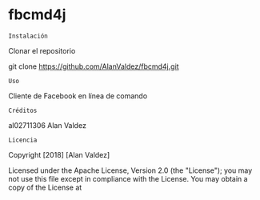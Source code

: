 # fbcmd4j

	Instalación 
  Clonar el repositorio

  git clone https://github.com/AlanValdez/fbcmd4j.git

	Uso 
  
  Cliente de Facebook en línea de comando
  
	Créditos 
  
  al02711306 Alan Valdez
  
	Licencia  
Copyright [2018] [Alan Valdez]

   Licensed under the Apache License, Version 2.0 (the "License");
   you may not use this file except in compliance with the License.
You may obtain a copy of the License at
